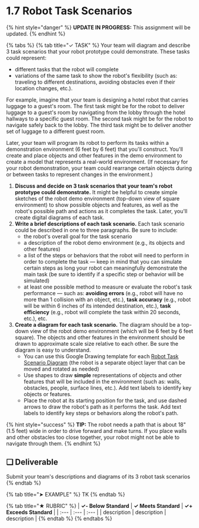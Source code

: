 # 1.7 Robot Task Scenarios

{% hint style="danger" %}
**UPDATE IN PROGRESS:** This assignment will be updated.
{% endhint %}

{% tabs %}
{% tab title="✓ TASK" %}
Your team will diagram and describe 3 task scenarios that your robot prototype could demonstrate. These tasks could represent:

* different tasks that the robot will complete
* variations of the same task to show the robot's flexibility \(such as:  traveling to different destinations, avoiding obstacles even if their location changes, etc.\).

For example, imagine that your team is designing a hotel robot that carries luggage to a guest's room.  The first task might be for the robot to deliver luggage to a guest's room by navigating from the lobby through the hotel hallways to a specific guest room. The second task might be for the robot to navigate safely back to the lobby. The third task might be to deliver another set of luggage to a different guest room.

Later, your team will program its robot to perform its tasks within a demonstration environment \(6 feet by 6 feet\) that you'll construct. You'll create and place objects and other features in the demo environment to create a model that represents a real-world environment.  \(If necessary for your robot demonstration, your team could rearrange certain objects during or between tasks to represent changes in the environment.\)

1. **Discuss and decide on 3 task scenarios that your team's robot prototype could demonstrate.** It might be helpful to create simple sketches of the robot demo environment \(top-down view of square environment\) to show possible objects and features, as well as the robot's possible path and actions as it completes the task. Later, you'll create digital diagrams of each task.
2. **Write a brief descriptions of each task scenario.** Each task scenario could be described in one to three paragraphs. Be sure to include:
   * the robot's overall goal for the task scenario
   * a description of the robot demo environment \(e.g., its objects and other features\)
   * a list of the steps or behaviors that the robot will need to perform in order to complete the task — keep in mind that you can simulate certain steps as long your robot can meaningfully demonstrate the main task \(be sure to identify if a specific step or behavior will be simulated\)
   * at least one possible method to measure or evaluate the robot's task performance — such as:  **avoiding errors** \(e.g., robot will have no more than 1 collision with an object, etc.\), **task accuracy** \(e.g., robot will be within 6 inches of its intended destination, etc.\), **task efficiency** \(e.g., robot will complete the task within 20 seconds, etc.\), etc.
3. **Create a diagram for each task scenario.** The diagram should be a top-down view of the robot demo environment \(which will be 6 feet by 6 feet square\). The objects and other features in the environment should be drawn to approximate scale size relative to each other. Be sure the diagram is easy to understand.
   * You can use this Google Drawing template for each [Robot Task Scenario Diagram](https://drive.google.com/open?id=1fqNABZjAmwUlYZkKo7XfT7m5DdAr7oB_JXSz5JRYq8U) \(the robot is a separate object layer that can be moved and rotated as needed\)
   * Use shapes to draw **simple** representations of objects and other features that will be included in the environment \(such as:  walls, obstacles, people, surface lines, etc.\). Add text labels to identify key objects or features.
   * Place the robot at its starting position for the task, and use dashed arrows to draw the robot's path as it performs the task. Add text labels to identify key steps or behaviors along the robot's path.

{% hint style="success" %}
**TIP:** The robot needs a path that is about 18" \(1.5 feet\) wide in order to drive forward and make turns. If you place walls and other obstacles too close together, your robot might not be able to navigate through them.
{% endhint %}

## **❏ Deliverable**

Submit your team's descriptions and diagrams of its 3 robot task scenarios
{% endtab %}

{% tab title="➤ EXAMPLE" %}
TK
{% endtab %}

{% tab title="★ RUBRIC" %}
| **✓- Below Standard** | **✓ Meets Standard** | **✓+ Exceeds Standard** |
| :--- | :--- | :--- |
| description | description | description |
{% endtab %}
{% endtabs %}

